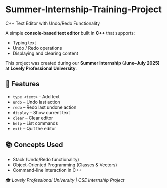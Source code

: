 # Summer-Internship-Training-Project

C++ Text Editor with Undo/Redo Functionality

A simple **console-based text editor** built in **C++** that supports:

- Typing text  
- Undo / Redo operations  
- Displaying and clearing content

This project was created during our **Summer Internship (June–July 2025)** at **Lovely Professional University**.

## 🔧 Features

- `type <text>` – Add text  
- `undo` – Undo last action  
- `redo` – Redo last undone action  
- `display` – Show current text  
- `clear` – Clear editor  
- `help` – List commands  
- `exit` – Quit the editor

## 📚 Concepts Used

- Stack (Undo/Redo functionality)  
- Object-Oriented Programming (Classes & Vectors)  
- Command-line interaction in C++

🎓 *Lovely Professional University | CSE Internship Project*

